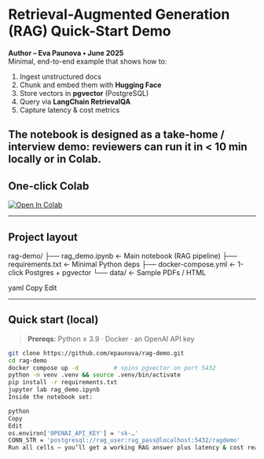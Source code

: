 # Retrieval-Augmented Generation (RAG) Quick-Start Demo

**Author – Eva Paunova • June 2025**  
Minimal, end-to-end example that shows how to:

1. Ingest unstructured docs  
2. Chunk and embed them with **Hugging Face**  
3. Store vectors in **pgvector** (PostgreSQL)  
4. Query via **LangChain RetrievalQA**  
5. Capture latency & cost metrics

The notebook is designed as a **take-home / interview demo**: reviewers can run it in < 10 min locally or in Colab.
---

## One-click Colab

[![Open In Colab](https://colab.research.google.com/assets/colab-badge.svg)](https://colab.research.google.com/github/epaunova/RAG-Demo/blob/main/rag_demo_full.ipynb)

---

## Project layout

rag-demo/
├── rag_demo.ipynb ← Main notebook (RAG pipeline)
├── requirements.txt ← Minimal Python deps
├── docker-compose.yml ← 1-click Postgres + pgvector
└── data/ ← Sample PDFs / HTML

yaml
Copy
Edit

---

## Quick start (local)

> **Prereqs**: Python ≥ 3.9 · Docker · an OpenAI API key

```bash
git clone https://github.com/epaunova/rag-demo.git
cd rag-demo
docker compose up -d          # spins pgvector on port 5432
python -m venv .venv && source .venv/bin/activate
pip install -r requirements.txt
jupyter lab rag_demo.ipynb
Inside the notebook set:

python
Copy
Edit
os.environ['OPENAI_API_KEY'] = 'sk-…'
CONN_STR = 'postgresql://rag_user:rag_pass@localhost:5432/ragdemo'
Run all cells – you’ll get a working RAG answer plus latency & cost read-out.

